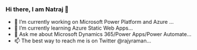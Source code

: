 ### Hi there, I am Natraj 👋

- 🔭 I’m currently working on Microsoft Power Platform and Azure ...
- 🌱 I’m currently learning Azure Static Web Apps...
- 💬 Ask me about Microsoft Dynamics 365/Power Apps/Power Automate...
- 📫 The best way to reach me is on Twitter @rajyraman...
